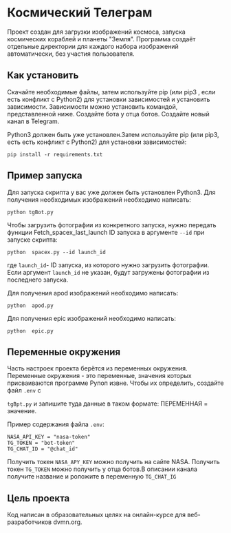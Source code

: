 # Космический Телеграм
Проект создан для загрузки изображений космоса, запуска космических кораблей и планеты "Земля".
Программа создаёт отдельные директории для каждого набора изображений автоматически, без участия пользователя.


## Как установить
Скачайте необходимые файлы, затем используйте рiр (или рiр3 ‚ если есть конфликт с Python2) для установки
зависимостей и установить зависимости. Зависимости можно установить командой, представленной ниже.
Создайте бота у отца ботов. Создайте новый канал в Telegram.

Python3 должен быть уже установлен.Затем используйте pip (или pip3, есть есть конфликт с Python2) для установки зависимостей:
```
pip install -r requirements.txt
```
## Пример запуска 
Для запуска скрипта у вас уже должен быть установлен Python3.
Для получения необходимых изображений необходимо написать:
```
python tgBot.py
```
Чтобы загрузить фотографии из конкретного запуска, нужно передать функции Fetch_spacex_last_launch ID
запуска в аргументе `--id` при запуске скрипта:
```
python  spacex.py --id launch_id
```
где `launch_id`- ID запуска, из которого нужно загрузить фотографии. Если аргумент `launch_id` не указан, будут
загружены фотографии из последнего запуска.

Для получения apod изображений необходимо написать:
```
python  apod.py 
```
Для получения epic изображений необходимо написать:
```
python  epic.py 
```
## Переменные окружения

Часть настроек проекта берётся из переменных окружения. Переменные окружения - это переменные,
значения которых присваиваются программе Рупоп извне. Чтобы их определить, создайте файл `.env` с

`tgBpt.py` и запишите туда данные в таком формате: ПЕРЕМЕННАЯ = значение.

Пример содержания файла `.env`:
```
NASA_API_KEY = "nasa-token"
TG_TOKEN = "bot-token"
TG_CHAT_ID = "@chat_id"
```
Получить токен `NASA_APY_KEY` можно получить на сайте NASA. Получить токен `TG_TOKEN` можно получить у отца ботов.В описании канала получите название и роложите в переменную `TG_CHAT_IG`

## Цель проекта
Код написан в образовательных целях на онлайн-курсе для веб-разработчиков dvmn.org.
